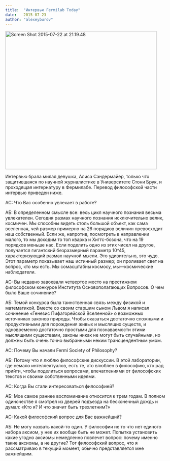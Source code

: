```yaml
---
title:  "Интервью Fermilab Today"
date:   2015-07-23
author: "alexeyburov"
---
```


<div class="text">
<div class="content">

<a href="https://russianchicagophilosophyforum.files.wordpress.com/2015/07/screen-shot-2015-07-22-at-21-19-48.png"><img class="alignnone  wp-image-122" src="https://russianchicagophilosophyforum.files.wordpress.com/2015/07/screen-shot-2015-07-22-at-21-19-48.png?w=500" class='center' alt="Screen Shot 2015-07-22 at 21.19.48" width="477" height="434" /></a>

Интервью брала милая девушка, Алиса Сандермайер, только что защитившаяся по научной журналистике в Университете Стони Брук, и проходящая интернатуру в Фермилабе. Перевод философской части интервью приведен ниже.

АС: Что Вас особенно увлекает в работе?

АБ: В определенном смысле все: весь цикл научного познания весьма увлекателен. Сегодня размах научного познания исключительно велик, космичен. Мы способны видеть столь большой объект, как сама вселенная, чей размер примерно на 26 порядков величин превосходит наш собственный. Если же, напротив, посмотреть в направлении малого, то мы доходим то топ кварка и Хиггс-бозона, что на 19 порядков меньше нас. Если поделить одно из этих чисел на другое, получается гигантский безразмерный параметр 10^45, характеризующий размах научной мысли. Это удивительно, это чудо. Этот параметр показывает наш истинный размер; он проливает свет на вопрос, кто мы есть. Мы сомасштабны космосу, мы—космические наблюдатели.

АС: Вы недавно завоевали четвертое место на престижном философском конкурсе Института Основополагающих Вопросов. О чем было Ваше сочинение?

АБ: Темой конкурса была таинственная связь между физикой и математикой. Вместе со своим старшим сыном Львом я написал сочинение «Генезис Пифагорейской Вселенной» о возможных источниках законов природы. Чтобы оказаться достаточно сложными и продуктивными для порождения живых и мыслящих существ, и одновременно достаточно простыми для познаваемости этими мыслящими существами, законы никак не могут быть случайными, но должны быть очень точно выбранными неким трансцендентным умом.

АС: Почему Вы начали Fermi Society of Philosophy?

АБ: Потому что я люблю философские дискуссии. В этой лаборатории, где немало интеллектуалов, есть те, кто влюблен в философию, кто рад прийти, чтобы поделиться вопросами, впечатлениями от философских текстов и своими собственными идеями.

АС: Когда Вы стали интересоваться философией?

АБ: Мое самое раннее воспоминание относится к трем годам. В полном одиночестве я смотрел из дверей подъезда на бесконечный дождь и думал: «Кто я? И что значит быть трехлетним?»

АС: Какой философский вопрос для Вас важнейший?

АБ: Не могу назвать какой-то один. У философии не то что нет единого набора аксиом, у нее их вообще быть не может. Попытка установить какие угодно аксиомы немедленно повлечет вопрос: почему именно такие аксиомы, а не другие? Тот философский вопрос, что я рассматриваю в текущий момент, обычно представляется мне важнейшим.

</div>
</div>
